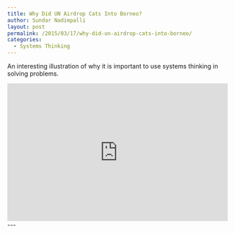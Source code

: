 ```yaml
---
title: Why Did UN Airdrop Cats Into Borneo?
author: Sundar Nadimpalli
layout: post
permalink: /2015/03/17/why-did-un-airdrop-cats-into-borneo/
categories:
  - Systems Thinking
---
```

An interesting illustration of why it is important to use systems thinking in solving problems.

<iframe width="100%" height="315" src="https://www.youtube.com/embed/17BP9n6g1F0" frameborder="0" allowfullscreen></iframe>
---
